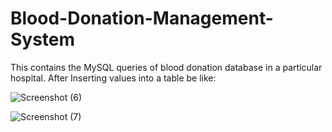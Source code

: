 # Blood-Donation-Management-System
This contains the MySQL queries of blood donation database in a particular hospital. 
After Inserting values into a table be like:

![Screenshot (6)](https://user-images.githubusercontent.com/101965515/229810206-6e15205f-2254-4475-83f7-99404f3ebf18.png)

![Screenshot (7)](https://user-images.githubusercontent.com/101965515/229810318-83a8628a-72df-4cb1-8f95-144b884f1ae1.png)


